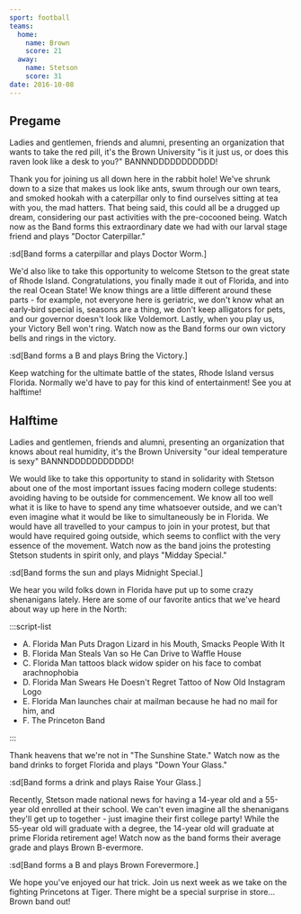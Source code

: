 ```yaml
---
sport: football
teams:
  home:
    name: Brown
    score: 21
  away:
    name: Stetson
    score: 31
date: 2016-10-08
---
```


## Pregame

Ladies and gentlemen, friends and alumni, presenting an organization that wants to take the red pill, it's the Brown University "is it just us, or does this raven look like a desk to you?" BANNNDDDDDDDDDDD!

Thank you for joining us all down here in the rabbit hole! We've shrunk down to a size that makes us look like ants, swum through our own tears, and smoked hookah with a caterpillar only to find ourselves sitting at tea with you, the mad hatters. That being said, this could all be a drugged up dream, considering our past activities with the pre-cocooned being. Watch now as the Band forms this extraordinary date we had with our larval stage friend and plays "Doctor Caterpillar."

:sd[Band forms a caterpillar and plays Doctor Worm.]

We'd also like to take this opportunity to welcome Stetson to the great state of Rhode Island. Congratulations, you finally made it out of Florida, and into the real Ocean State! We know things are a little different around these parts - for example, not everyone here is geriatric, we don't know what an early-bird special is, seasons are a thing, we don't keep alligators for pets, and our governor doesn't look like Voldemort. Lastly, when you play us, your Victory Bell won't ring. Watch now as the Band forms our own victory bells and rings in the victory.

:sd[Band forms a B and plays Bring the Victory.]

Keep watching for the ultimate battle of the states, Rhode Island versus Florida. Normally we'd have to pay for this kind of entertainment! See you at halftime!

## Halftime

Ladies and gentlemen, friends and alumni, presenting an organization that knows about real humidity, it's the Brown University "our ideal temperature is sexy" BANNNDDDDDDDDDDD!

We would like to take this opportunity to stand in solidarity with Stetson about one of the most important issues facing modern college students: avoiding having to be outside for commencement. We know all too well what it is like to have to spend any time whatsoever outside, and we can't even imagine what it would be like to simultaneously be in Florida. We would have all travelled to your campus to join in your protest, but that would have required going outside, which seems to conflict with the very essence of the movement. Watch now as the band joins the protesting Stetson students in spirit only, and plays "Midday Special."

:sd[Band forms the sun and plays Midnight Special.]

We hear you wild folks down in Florida have put up to some crazy shenanigans lately. Here are some of our favorite antics that we've heard about way up here in the North:

:::script-list

- A. Florida Man Puts Dragon Lizard in his Mouth, Smacks People With It
- B. Florida Man Steals Van so He Can Drive to Waffle House
- C. Florida Man tattoos black widow spider on his face to combat arachnophobia
- D. Florida Man Swears He Doesn't Regret Tattoo of Now Old Instagram Logo
- E. Florida Man launches chair at mailman because he had no mail for him, and
- F. The Princeton Band

:::

Thank heavens that we're not in "The Sunshine State." Watch now as the band drinks to forget Florida and plays "Down Your Glass."

:sd[Band forms a drink and plays Raise Your Glass.]

Recently, Stetson made national news for having a 14-year old and a 55-year old enrolled at their school. We can't even imagine all the shenanigans they'll get up to together - just imagine their first college party! While the 55-year old will graduate with a degree, the 14-year old will graduate at prime Florida retirement age! Watch now as the band forms their average grade and plays Brown B-evermore.

:sd[Band forms a B and plays Brown Forevermore.]

We hope you've enjoyed our hat trick. Join us next week as we take on the fighting Princetons at Tiger. There might be a special surprise in store... Brown band out!
